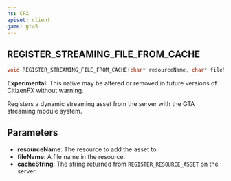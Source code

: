 ```yaml
---
ns: CFX
apiset: client
game: gta5
---
```

## REGISTER_STREAMING_FILE_FROM_CACHE

```c
void REGISTER_STREAMING_FILE_FROM_CACHE(char* resourceName, char* fileName, char* cacheString);
```

**Experimental**: This native may be altered or removed in future versions of CitizenFX without warning.

Registers a dynamic streaming asset from the server with the GTA streaming module system.

## Parameters
* **resourceName**: The resource to add the asset to.
* **fileName**: A file name in the resource.
* **cacheString**: The string returned from `REGISTER_RESOURCE_ASSET` on the server.